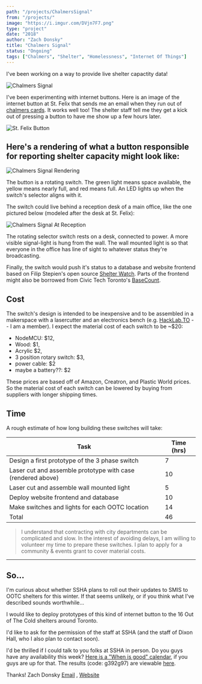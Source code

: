```yaml
---
path: "/projects/ChalmersSignal"
from: "/projects/"
image: "https://i.imgur.com/DVjn7F7.png"
type: "project"
date: "2018"
author: "Zach Donsky"
title: "Chalmers Signal"
status: "Ongoing"
tags: ["Chalmers", "Shelter", "Homelessness", "Internet Of Things"]
---
```


I've been working on a way to provide live shelter capactity data!

![Chalmers Signal](https://media.giphy.com/media/7zDZJI1XRbogHWWfC7/giphy.gif)

I've been experimenting with internet buttons. Here is an image of the internet button at St. Felix that sends me an email when they run out of [chalmers cards](chalmerscards.com). It works well too! The shelter staff tell me they get a kick out of pressing a button to have me show up a few hours later.

![St. Felix Button](https://i.imgur.com/IOCCQx2.jpg)

## Here's a rendering of what a button responsible for reporting shelter capacity might look like:

![Chalmers Signal Rendering](https://i.imgur.com/DVjn7F7.png)

The button is a rotating switch. The green light means space available, the yellow means nearly full, and red means full. An LED lights up when the switch's selector aligns with it. 

The switch could live behind a reception desk of a main office, like the one pictured below (modeled after the desk at St. Felix):

![Chalmers Signal At Reception](https://i.imgur.com/xa07p7p.png)

The rotating selector switch rests on a desk, connected to power. A more visible signal-light is hung from the wall. The wall mounted light is so that everyone in the office has line of sight to whatever status they're broadcasting.

Finally, the switch would push it's status to a database and website frontend based on Filip Stepien's open source [Shelter Watch](https://shelter.filipstepien.com/). Parts of the frontend might also be borrowed from Civic Tech Toronto's [BaseCount](basecount.netlify.com). 

## Cost
The switch's design is intended to be inexpensive and to be assembled in a makerspace with a lasercutter and an electronics bench (e.g. [HackLab.TO](Hacklab.to) -- I am a member). I expect the material cost of each switch to be ~$20:
+ NodeMCU: $12, 
+ Wood: $1, 
+ Acrylic $2, 
+ 3 position rotary switch: $3, 
+ power cable: $2
+ maybe a battery??: $2
 
These prices are based off of Amazon, Creatron, and Plastic World prices. So the material cost of each switch can be lowered by buying from suppliers with longer shipping times.

## Time
A rough estimate of how long building these switches will take:

<table>
    <thead>
        <tr>
            <th> Task</th>
            <th> Time (hrs) </th>
        </tr>
    </thead>
    <tbody>
        <tr>
            <td>
                Design a first prototype of the 3 phase switch
            </td>
            <td>
                7
            </td>
        <tr>
        <tr>
            <td>
                Laser cut and assemble prototype with case (rendered above)
            </td>
            <td>
                10
            </td>
        <tr>
        <tr>
            <td>
                Laser cut and assemble wall mounted light
            </td>
            <td>
                5
            </td>
        <tr>
        <tr>
            <td>
                Deploy website frontend and database
            </td>
            <td>
                10
            </td>
        <tr>
        <tr>
            <td>
                Make switches and lights for each OOTC location
            </td>
            <td>
                14
            </td>
        <tr>
        <tr>
            <td>
                Total
            </td>
            <td>
                46
            </td>
        <tr>
    </tbody>
</table>

> I understand that contracting with city departments can be complicated and slow. In the interest of avoiding delays, I am willing to volunteer my time to prepare these switches. I plan to apply for a community & events grant to cover material costs. 
---

## So...
I'm curious about whether SSHA plans to roll out their updates to SMIS to OOTC shelters for this winter. If that seems unlikely, or if you think what I've described sounds worthwhile...

I would like to deploy prototypes of this kind of internet button to the 16 Out of The Cold shelters around Toronto.

I'd like to ask for the permission of the staff at SSHA (and the staff of Dixon Hall, who I also plan to contact soon).

I'd be thrilled if I could talk to you folks at SSHA in person. Do you guys have any availability this week? [Here is a "When is good" calendar](http://whenisgood.net/j9wwd2g), if you guys are up for that. The results (code: g392g97) are viewable [here](
http://whenisgood.net/j9wwd2g/results/g392g97).

Thanks!
Zach Donsky
[Email](Zachary.Donsky@Gmail.com) , [Website](ZachDonsky.xyz)
